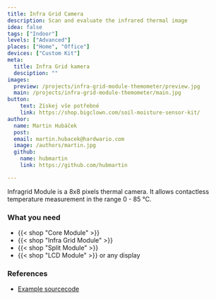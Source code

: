 ```yaml
---
title: Infra Grid Camera
description: Scan and evaluate the infrared thermal image
idea: false
tags: ["Indoor"]
levels: ["Advanced"]
places: ["Home", "Office"]
devices: ["Custom Kit"]
meta:
  title: Infra Grid kamera
  desciption: ""
images:
  preview: /projects/infra-grid-module-themometer/preview.jpg
  main: /projects/infra-grid-module-themometer/main.jpg
button:
    text: Získej vše potřebné
    link: https://shop.bigclown.com/soil-moisture-sensor-kit/
author:
  name: Martin Hubáček
  post:
  email: martin.hubacek@hardwario.com
  image: /authors/martin.jpg
  github:
    name: hubmartin
    link: https://github.com/hubmartin

---
```


Infragrid Module is a 8x8 pixels thermal camera. It allows contactless temperature measurement in the range 0 - 85 °C.

### What you need

* {{< shop "Core Module" >}}
* {{< shop "Infra Grid Module" >}}
* {{< shop "Split Module" >}}
* {{< shop "LCD Module" >}} or any display

### References

* [Example sourcecode](https://github.com/hubmartin/bcf-infra-grid-lcd-mirror)
